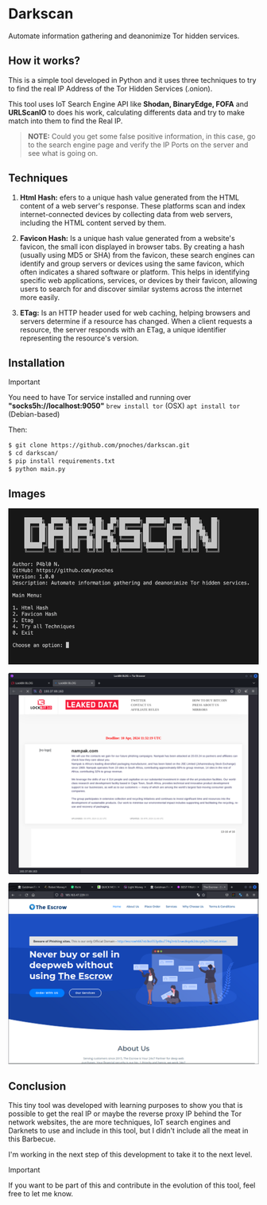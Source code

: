  # Darkscan

Automate information gathering and deanonimize Tor hidden services.

## **How it works?**

This is a simple tool developed in Python and it uses three techniques to try to find the real IP Address of the Tor Hidden Services (.onion).

This tool uses IoT Search Engine API like **Shodan, BinaryEdge, FOFA** and **URLScanIO** to does his work, calculating differents data and try to make match into them to find the Real IP.


> **NOTE:** Could you get some false positive information, in this case, go to the search engine page and verify the IP Ports on the server and see what is going on.

## **Techniques**

 1.  **Html Hash:** efers to a unique hash value generated from the HTML content of a web server's response. These platforms scan and index internet-connected devices by collecting data from web servers, including the HTML content served by them.
 
 2.  **Favicon Hash:** Is a unique hash value generated from a website's favicon, the small icon displayed in browser tabs. By creating a hash (usually using MD5 or SHA) from the favicon, these search engines can identify and group servers or devices using the same favicon, which often indicates a shared software or platform. This helps in identifying specific web applications, services, or devices by their favicon, allowing users to search for and discover similar systems across the internet more easily.
 
 3. **ETag:** Is an HTTP header used for web caching, helping browsers and servers determine if a resource has changed. When a client requests a resource, the server responds with an ETag, a unique identifier representing the resource's version.

## Installation

> [!IMPORTANT]
> You need to have Tor service installed and running over **"socks5h://localhost:9050"**
> `brew install tor` (OSX)
> `apt install tor` (Debian-based)

Then:

    $ git clone https://github.com/pnoches/darkscan.git
    $ cd darkscan/
    $ pip install requirements.txt
    $ python main.py

## Images

![Darkscan](screenshots/Darkscan.png)

![Evidence 1](screenshots/Screenshot_1.png)

![Evidence 2](screenshots/Screenshot_2.png)

## Conclusion

This tiny tool was developed with learning purposes to show you that is possible to get the real IP or maybe the reverse proxy IP behind the Tor network websites, the are more techniques, IoT search engines and Darknets to use and include in this tool, but I didn't include all the meat in this Barbecue.

I'm working in the next step of this development to take it to the next level.

> [!IMPORTANT]
> If you want to be part of this and contribute in the evolution of this tool, feel free to let me know.